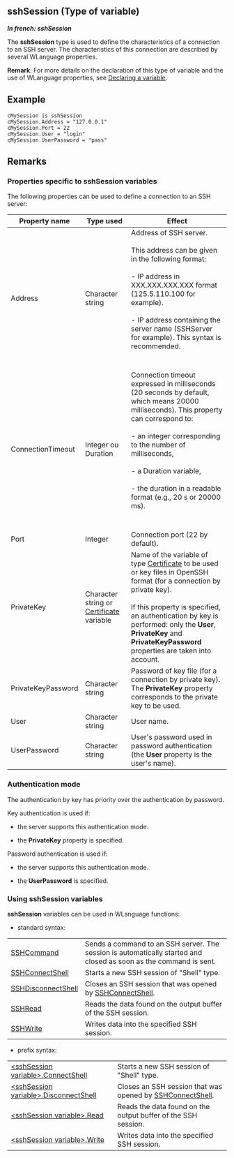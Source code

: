 


## sshSession (Type of variable)

***In french: sshSession***
				



<a name="XUse"></a>
<a name="Use"></a>
<a name="description"></a>
The **sshSession** type is used to define the characteristics of a connection to an SSH server. The characteristics of this connection are described by several WLanguage properties. 

**Remark**: For more details on the declaration of this type of variable and the use of WLanguage properties, see [Declaring a variable](../Motscles/1514032.md).


<a name="Example1"></a>
<a name="sample_code"></a>

## Example


```wl
cMySession is sshSession
cMySession.Address = "127.0.0.1"
cMySession.Port = 22
cMySession.User = "login"
cMySession.UserPassword = "pass"
```

<a name="NOTE0"></a>

## Remarks
<a name="NOTE0_1"></a>


### Properties specific to sshSession variables
<a name="properties_specific_sshsession_variables_ELTPARAGRAPHE000048"></a>

The following properties can be used to define a connection to an SSH server:

| Property name | Type used | Effect |
| --- | --- | --- |
| Address | Character string | Address of SSH server. <br><br>This address can be given in the following format:<br><br>- IP address in XXX.XXX.XXX.XXX format (125.5.110.100 for example).<br><br>- IP address containing the server name (SSHServer for example). This syntax is recommended.<br><br><br> |
| ConnectionTimeout | Integer ou Duration | Connection timeout expressed in milliseconds (20 seconds by default, which means 20000 milliseconds). This property can correspond to: <br><br>- an integer corresponding to the number of milliseconds,<br><br>- a Duration variable,<br><br>- the duration in a readable format (e.g., 20 s or 20000 ms). <br><br><br> |
| Port | Integer | Connection port (22 by default). |
| PrivateKey | Character string or [Certificate](../WDLang1/1000019287.md) variable | Name of the variable of type [Certificate](../WDLang1/1000019287.md) to be used or key files in OpenSSH format (for a connection by private key). <br><br>If this property is specified, an authentication by key is performed: only the **User**, **PrivateKey** and **PrivateKeyPassword** properties are taken into account. |
| PrivateKeyPassword | Character string | Password of key file (for a connection by private key). The **PrivateKey** property corresponds to the private key to be used.  |
| User | Character string | User name. |
| UserPassword | Character string | User's password used in password authentication (the **User** property is the user's name). |


<a name="NOTE0_2"></a>


### Authentication mode
<a name="authentication_mode_ELTPARAGRAPHE000123"></a>

The authentication by key has priority over the authentication by password. 

Key authentication is used if: 

- the server supports this authentication mode. 

- the **PrivateKey** property is specified. 




Password authentication is used if: 

- the server supports this authentication mode. 

- the **UserPassword** is specified. 



<a name="NOTE0_3"></a>


### Using sshSession variables
<a name="using_sshsession_variables_ELTPARAGRAPHE000140"></a>

**sshSession** variables can be used in WLanguage functions: 

- standard syntax: 
	


|   |   |
| --- | --- |
| [SSHCommand](../WDLang3/1000021143.md) | Sends a command to an SSH server. The session is automatically started and closed as soon as the command is sent. |
| [SSHConnectShell](../WDLang3/1000021147.md) | Starts a new SSH session of "Shell" type. |
| [SSHDisconnectShell](../WDLang3/1000021148.md) | Closes an SSH session that was opened by [SSHConnectShell](../WDLang3/1000021147.md). |
| [SSHRead](../WDLang3/1000021149.md) | Reads the data found on the output buffer of the SSH session. |
| [SSHWrite](../WDLang3/1000021150.md) | Writes data into the specified SSH session. |

- prefix syntax: 
	


|   |   |
| --- | --- |
| [&lt;sshSession variable&gt;.ConnectShell](../WDLang3/1000021163.md) | Starts a new SSH session of "Shell" type. |
| [&lt;sshSession variable&gt;.DisconnectShell](../WDLang3/1000021164.md) | Closes an SSH session that was opened by [SSHConnectShell](../WDLang3/1000021147.md). |
| [&lt;sshSession variable&gt;.Read](../WDLang3/1000021167.md) | Reads the data found on the output buffer of the SSH session. |
| [&lt;sshSession variable&gt;.Write](../WDLang3/1000021166.md) | Writes data into the specified SSH session. |





